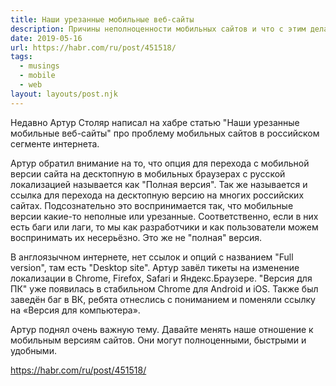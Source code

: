 ```yaml
---
title: Наши урезанные мобильные веб-сайты
description: Причины неполноценности мобильных сайтов и что с этим делать
date: 2019-05-16
url: https://habr.com/ru/post/451518/
tags:
  - musings
  - mobile
  - web
layout: layouts/post.njk
---
```

Недавно Артур Столяр написал на хабре статью "Наши урезанные мобильные веб-сайты" про проблему мобильных сайтов в российском сегменте интернета.

Артур обратил внимание на то, что опция для перехода с мобильной версии сайта на десктопную в мобильных браузерах с русской локализацией называется как "Полная версия". Так же называется и ссылка для перехода на десктопную версию на многих российских сайтах. Подсознательно это воспринимается так, что мобильные версии какие-то неполные или урезанные. Соответственно, если в них есть баги или лаги, то мы как разработчики и как пользователи можем воспринимать их несерьёзно. Это же не "полная" версия.

В англоязычном интернете, нет ссылок и опций с названием "Full version", там есть "Desktop site". Артур завёл тикеты на изменение локализации в Chrome, Firefox, Safari и Яндекс.Браузере. "Версия для ПК" уже появилась в стабильном Chrome для Android и iOS. Также был заведён баг в ВК, ребята отнеслись с пониманием и поменяли ссылку на «Версия для компьютера».

Артур поднял очень важную тему. Давайте менять наше отношение к мобильным версиям сайтов. Они могут полноценными, быстрыми и удобными.

https://habr.com/ru/post/451518/
